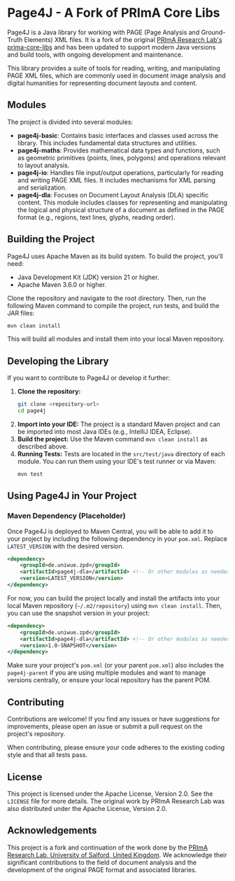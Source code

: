 # Page4J - A Fork of PRImA Core Libs

Page4J is a Java library for working with PAGE (Page Analysis and Ground-Truth Elements) XML files. It is a fork of the original [PRImA Research Lab's prima-core-libs](https://github.com/PRImA-Research-Lab/prima-core-libs) and has been updated to support modern Java versions and build tools, with ongoing development and maintenance.

This library provides a suite of tools for reading, writing, and manipulating PAGE XML files, which are commonly used in document image analysis and digital humanities for representing document layouts and content.

## Modules

The project is divided into several modules:

*   **page4j-basic**: Contains basic interfaces and classes used across the library. This includes fundamental data structures and utilities.
*   **page4j-maths**: Provides mathematical data types and functions, such as geometric primitives (points, lines, polygons) and operations relevant to layout analysis.
*   **page4j-io**: Handles file input/output operations, particularly for reading and writing PAGE XML files. It includes mechanisms for XML parsing and serialization.
*   **page4j-dla**: Focuses on Document Layout Analysis (DLA) specific content. This module includes classes for representing and manipulating the logical and physical structure of a document as defined in the PAGE format (e.g., regions, text lines, glyphs, reading order).

## Building the Project

Page4J uses Apache Maven as its build system. To build the project, you'll need:

*   Java Development Kit (JDK) version 21 or higher.
*   Apache Maven 3.6.0 or higher.

Clone the repository and navigate to the root directory. Then, run the following Maven command to compile the project, run tests, and build the JAR files:

```bash
mvn clean install
```

This will build all modules and install them into your local Maven repository.

## Developing the Library

If you want to contribute to Page4J or develop it further:

1.  **Clone the repository:**
    ```bash
    git clone <repository-url>
    cd page4j
    ```
2.  **Import into your IDE:** The project is a standard Maven project and can be imported into most Java IDEs (e.g., IntelliJ IDEA, Eclipse).
3.  **Build the project:** Use the Maven command `mvn clean install` as described above.
4.  **Running Tests:** Tests are located in the `src/test/java` directory of each module. You can run them using your IDE's test runner or via Maven:
    ```bash
    mvn test
    ```

## Using Page4J in Your Project

### Maven Dependency (Placeholder)

Once Page4J is deployed to Maven Central, you will be able to add it to your project by including the following dependency in your `pom.xml`. Replace `LATEST_VERSION` with the desired version.

```xml
<dependency>
    <groupId>de.uniwue.zpd</groupId>
    <artifactId>page4j-dla</artifactId> <!-- Or other modules as needed -->
    <version>LATEST_VERSION</version>
</dependency>
```

For now, you can build the project locally and install the artifacts into your local Maven repository (`~/.m2/repository`) using `mvn clean install`. Then, you can use the snapshot version in your project:

```xml
<dependency>
    <groupId>de.uniwue.zpd</groupId>
    <artifactId>page4j-dla</artifactId> <!-- Or other modules as needed -->
    <version>1.0-SNAPSHOT</version>
</dependency>
```
Make sure your project's `pom.xml` (or your parent `pom.xml`) also includes the `page4j-parent` if you are using multiple modules and want to manage versions centrally, or ensure your local repository has the parent POM.

## Contributing

Contributions are welcome! If you find any issues or have suggestions for improvements, please open an issue or submit a pull request on the project's repository.

When contributing, please ensure your code adheres to the existing coding style and that all tests pass.

## License

This project is licensed under the Apache License, Version 2.0. See the `LICENSE` file for more details. The original work by PRImA Research Lab was also distributed under the Apache License, Version 2.0.

## Acknowledgements

This project is a fork and continuation of the work done by the [PRImA Research Lab, University of Salford, United Kingdom](http://www.primaresearch.org/). We acknowledge their significant contributions to the field of document analysis and the development of the original PAGE format and associated libraries.
